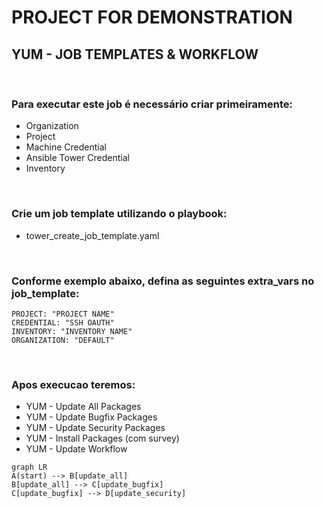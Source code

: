 # PROJECT FOR DEMONSTRATION
## YUM - JOB TEMPLATES & WORKFLOW

<br>


### Para executar este job é necessário criar primeiramente:
- Organization
- Project
- Machine Credential
- Ansible Tower Credential
- Inventory

<br> 

### Crie um job template utilizando o playbook: 
- tower_create_job_template.yaml

<br>

### Conforme exemplo abaixo, defina as seguintes extra_vars no job_template:

```
PROJECT: "PROJECT NAME"
CREDENTIAL: "SSH OAUTH"
INVENTORY: "INVENTORY NAME"
ORGANIZATION: "DEFAULT"
```

<br>

### Apos execucao teremos: 
- YUM - Update All Packages
- YUM - Update Bugfix Packages
- YUM - Update Security Packages
- YUM - Install Packages (com survey)
- YUM - Update Workflow

```mermaid
graph LR
A(start) --> B[update_all]
B[update_all] --> C[update_bugfix]
C[update_bugfix] --> D[update_security] 
```



